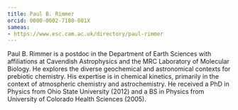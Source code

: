 ```yaml
---
title: Paul B. Rimmer
orcid: 0000-0002-7180-081X  
sameas: 
- https://www.esc.cam.ac.uk/directory/paul-rimmer
---
```

Paul B. Rimmer is a postdoc in the Department of Earth Sciences with affiliations at Cavendish Astrophysics and the MRC Laboratory of Molecular Biology. He explores the diverse geochemical and astronomical contexts for prebiotic chemistry. His expertise is in chemical kinetics, primarily in the context of atmospheric chemistry and astrochemistry. He received a PhD in Physics from Ohio State University (2012) and a BS in Physics from University of Colorado Health Sciences (2005). 
